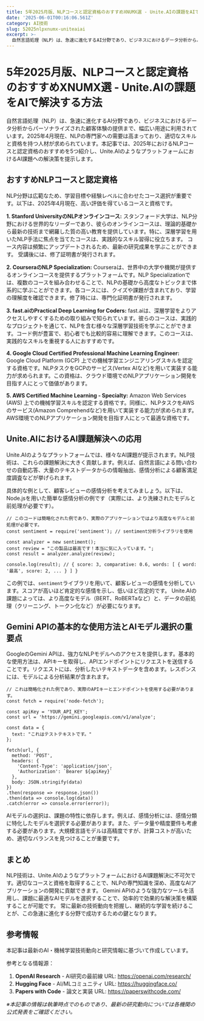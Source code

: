 ```yaml
---
title: 5年2025月版、NLPコースと認定資格のおすすめXNUMX選 - Unite.AIの課題をAIで解決する方法
date: '2025-06-01T00:16:06.561Z'
category: AI技術
slug: 52025nlpxnumx-uniteaiai
excerpt: >-
  自然言語処理（NLP）は、急速に進化するAI分野であり、ビジネスにおけるデータ分析からパーソナライズされた顧客体験の提供まで、幅広い用途に利用されています。2025年4月現在、NLPの専門家への需要は高まっており、適切なスキルと資格を持つ人材が求められています。本記事では、2025年におけるNLPコ...
---
```


# 5年2025月版、NLPコースと認定資格のおすすめXNUMX選 - Unite.AIの課題をAIで解決する方法

自然言語処理（NLP）は、急速に進化するAI分野であり、ビジネスにおけるデータ分析からパーソナライズされた顧客体験の提供まで、幅広い用途に利用されています。2025年4月現在、NLPの専門家への需要は高まっており、適切なスキルと資格を持つ人材が求められています。本記事では、2025年におけるNLPコースと認定資格のおすすめを5つ紹介し、Unite.AIのようなプラットフォームにおけるAI課題への解決策を提示します。


## おすすめNLPコースと認定資格

NLP分野は広範なため、学習目標や経験レベルに合わせたコース選択が重要です。以下は、2025年4月現在、高い評価を得ているコースと資格です。

**1. Stanford UniversityのNLPオンラインコース:** スタンフォード大学は、NLP分野における世界的なリーダーであり、彼らのオンラインコースは、理論的基礎から最新の技術まで網羅した質の高い教育を提供しています。特に、深層学習を用いたNLP手法に焦点を当てたコースは、実践的なスキル習得に役立ちます。  コース内容は頻繁にアップデートされるため、最新の研究成果を学ぶことができます。  受講後には、修了証明書が発行されます。

**2. CourseraのNLP Specialization:** Courseraは、世界中の大学や機関が提供するオンラインコースを提供するプラットフォームです。NLP Specializationでは、複数のコースを組み合わせることで、NLPの基礎から高度なトピックまで体系的に学ぶことができます。各コースには、クイズや課題が含まれており、学習の理解度を確認できます。修了時には、専門化証明書が発行されます。

**3. fast.aiのPractical Deep Learning for Coders:** fast.aiは、深層学習をよりアクセスしやすくするための取り組みで知られています。彼らのコースは、実践的なプロジェクトを通じて、NLPを含む様々な深層学習技術を学ぶことができます。コード例が豊富で、初心者でも比較的容易に理解できます。このコースは、実践的なスキルを重視する人におすすめです。

**4. Google Cloud Certified Professional Machine Learning Engineer:**  Google Cloud Platform (GCP) 上での機械学習エンジニアリングスキルを認定する資格です。NLPタスクをGCPのサービス(Vertex AIなど)を用いて実装する能力が求められます。この資格は、クラウド環境でのNLPアプリケーション開発を目指す人にとって価値があります。

**5. AWS Certified Machine Learning - Specialty:**  Amazon Web Services (AWS) 上での機械学習スキルを認定する資格です。同様に、NLPタスクをAWSのサービス(Amazon Comprehendなど)を用いて実装する能力が求められます。AWS環境でのNLPアプリケーション開発を目指す人にとって最適な資格です。


## Unite.AIにおけるAI課題解決への応用

Unite.AIのようなプラットフォームでは、様々なAI課題が提示されます。NLP技術は、これらの課題解決に大きく貢献します。例えば、自然言語による問い合わせの自動応答、大量のテキストデータからの情報抽出、感情分析による顧客満足度調査などが挙げられます。

具体的な例として、顧客レビューの感情分析を考えてみましょう。以下は、Node.jsを用いた簡単な感情分析の例です（実際には、より洗練されたモデルと前処理が必要です）。


```
// このコードは簡略化された例であり、実際のアプリケーションではより高度なモデルと前処理が必要です。
const sentiment = require('sentiment'); // sentiment分析ライブラリを使用

const analyzer = new sentiment();
const review = "この製品は最高です！本当に気に入っています。";
const result = analyzer.analyze(review);

console.log(result); // { score: 3, comparative: 0.6, words: [ { word: '最高', score: 2, ... } ] }
```

この例では、`sentiment`ライブラリを用いて、顧客レビューの感情を分析しています。スコアが高いほど肯定的な感情を示し、低いほど否定的です。  Unite.AIの課題によっては、より高度なモデル（BERT、RoBERTaなど）と、データの前処理（クリーニング、トークン化など）が必要になります。


## Gemini APIの基本的な使用方法とAIモデル選択の重要点

GoogleのGemini APIは、強力なNLPモデルへのアクセスを提供します。基本的な使用方法は、APIキーを取得し、APIエンドポイントにリクエストを送信することです。リクエストには、分析したいテキストデータを含めます。レスポンスには、モデルによる分析結果が含まれます。

```
// これは簡略化された例であり、実際のAPIキーとエンドポイントを使用する必要があります。
const fetch = require('node-fetch');

const apiKey = 'YOUR_API_KEY';
const url = 'https://gemini.googleapis.com/v1/analyze';

const data = {
  text: "これはテストテキストです。"
};

fetch(url, {
  method: 'POST',
  headers: {
    'Content-Type': 'application/json',
    'Authorization': `Bearer ${apiKey}`
  },
  body: JSON.stringify(data)
})
.then(response => response.json())
.then(data => console.log(data))
.catch(error => console.error(error));
```

AIモデルの選択は、課題の特性に依存します。例えば、感情分析には、感情分類に特化したモデルを選択する必要があります。また、データ量や精度要件も考慮する必要があります。大規模言語モデルは高精度ですが、計算コストが高いため、適切なバランスを見つけることが重要です。


## まとめ

NLP技術は、Unite.AIのようなプラットフォームにおけるAI課題解決に不可欠です。適切なコースと資格を取得することで、NLPの専門知識を深め、高度なAIアプリケーションの開発に貢献できます。  Gemini APIのような強力なツールを活用し、課題に最適なAIモデルを選択することで、効率的で効果的な解決策を構築することが可能です。  常に最新の技術動向を把握し、継続的な学習を続けることが、この急速に進化する分野で成功するための鍵となります。


## 参考情報

本記事は最新のAI・機械学習技術動向と研究情報に基づいて作成しています。

参考となる情報源：
1. **OpenAI Research** - AI研究の最前線
   URL: https://openai.com/research/
2. **Hugging Face** - AI/MLコミュニティ
   URL: https://huggingface.co/
3. **Papers with Code** - 論文と実装
   URL: https://paperswithcode.com/

*※本記事の情報は執筆時点でのものであり、最新の研究動向については各機関の公式発表をご確認ください。*
